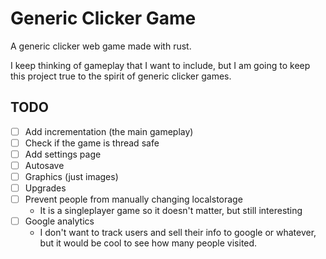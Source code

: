# Generic Clicker Game

A generic clicker web game made with rust.

I keep thinking of gameplay that I want to include, but I am going to keep this project true to the spirit of generic clicker games.

## TODO

- [ ] Add incrementation (the main gameplay)
- [ ] Check if the game is thread safe
- [ ] Add settings page
- [ ] Autosave
- [ ] Graphics (just images)
- [ ] Upgrades
- [ ] Prevent people from manually changing localstorage
  - It is a singleplayer game so it doesn't matter, but still interesting
- [ ] Google analytics
  - I don't want to track users and sell their info to google or whatever, but it would be cool to see how many people visited.
